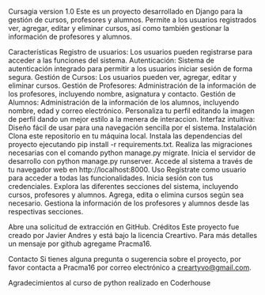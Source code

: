 Cursagia version 1.0
Este es un proyecto desarrollado en Django para la gestión de cursos, profesores y alumnos. Permite a los usuarios registrados ver, agregar, editar y eliminar cursos, 
así como también gestionar la información de profesores y alumnos.

Características
Registro de usuarios: Los usuarios pueden registrarse para acceder a las funciones del sistema.
Autenticación: Sistema de autenticación integrado para permitir a los usuarios iniciar sesión de forma segura.
Gestión de Cursos: Los usuarios pueden ver, agregar, editar y eliminar cursos.
Gestión de Profesores: Administración de la información de los profesores, incluyendo nombre, asignatura y contacto.
Gestión de Alumnos: Administración de la información de los alumnos, incluyendo nombre, edad y correo electrónico.
Personaliza tu perfil editando la imagen de perfil dando un mejor estilo a la menera de interaccion.
Interfaz intuitiva: Diseño fácil de usar para una navegación sencilla por el sistema.
Instalación
Clona este repositorio en tu máquina local.
Instala las dependencias del proyecto ejecutando pip install -r requirements.txt.
Realiza las migraciones necesarias con el comando python manage.py migrate.
Inicia el servidor de desarrollo con python manage.py runserver.
Accede al sistema a través de tu navegador web en http://localhost:8000.
Uso
Regístrate como usuario para acceder a todas las funcionalidades.
Inicia sesión con tus credenciales.
Explora las diferentes secciones del sistema, incluyendo cursos, profesores y alumnos.
Agrega, edita o elimina cursos según sea necesario.
Gestiona la información de los profesores y alumnos desde las respectivas secciones.

Abre una solicitud de extracción en GitHub.
Créditos
Este proyecto fue creado por Javier Andres y está bajo la licencia Creartivo. Para más detalles un mensaje por github agregame Pracma16.

Contacto
Si tienes alguna pregunta o sugerencia sobre el proyecto, por favor contacta a Pracma16 por correo electrónico a creartyvo@gmail.com.

Agradecimientos al curso de python realizado en Coderhouse 
